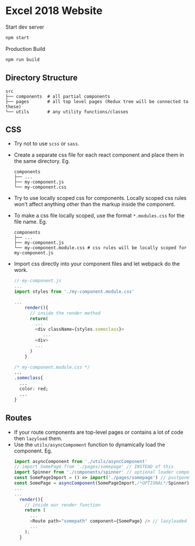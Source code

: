 # Excel 2018 Website

Start dev server
```bash
npm start
```

Production Build
```bash
npm run build
```

## Directory Structure

```
src
├── components  # all partial components
├── pages       # all top level pages (Redux tree will be connected to these)
└── utils       # any utility functions/classes

```

## CSS
* Try not to use `scss` or `sass`.
* Create a separate css file for each react component and place them in the same directory.
  Eg. 
  ```
  components
  ├── ...
  ├── my-component.js
  └── my-component.css
  ```
* Try to use locally scoped css for components. Locally scoped css rules won't affect anything other than the markup inside the component.
* To make a css file locally scoped, use the format `*.modules.css` for the file name.
Eg. 
  ```
  components
  ├── ...
  ├── my-component.js
  └── my-component.module.css # css rules will be locally scoped for my-component.js
  ```

* Import css directly into your component files and let webpack do the work.
  ```js
  // my-component.js
  ...
  import styles from './my-component.module.css'

  ...
      render(){
        // inside the render method
        return(
          ...
          <div className={styles.someclass}>
             ...
          <div>
          ...
        )
      }
  ```

  ```css
  /* my-component.module.css */
  ...
  .someclass{
    ...
    color: red;
    ...
  }
  ```
## Routes
* If your route components are top-level pages or contains a lot of code then `lazyload` them.
* Use the `utils/asyncCompoment` function to dynamically load the component.
  Eg.
  ```js
  import asyncComponent from './utils/asyncComponent'
  // import SomePage from './pages/somepage' // INSTEAD of this
  import Spinner from './components/spinner' // optional loader component that can be used as a placeholder until the main component is loaded
  const SomePageImport = () => import('./pages/somepage') // postpone the import
  const SomePage = asyncComponent(SomePageImport,/*OPTIONAL*/Spinner)
  ...
  ...
    render(){
      // inside our render function
      return (
        ...
        <Route path="somepath" component={SomePage} /> // lazyloaded route
        ...
      );
    }

  ``` 
